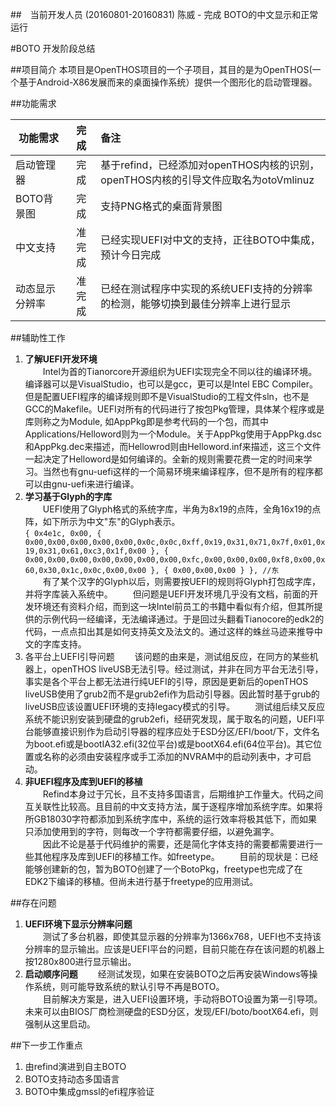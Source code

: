 ##　当前开发人员 (20160801-20160831)
陈威 - 完成 BOTO的中文显示和正常运行

#BOTO 开发阶段总结

##项目简介
本项目是OpenTHOS项目的一个子项目，其目的是为OpenTHOS(一个基于Android-X86发展而来的桌面操作系统）提供一个图形化的启动管理器。

##功能需求

| 功能需求        | 完成  |           备注                    |
| ----------------|:-----:|:--------------------------------- |
| 启动管理器      | 完成  | 基于refind，已经添加对openTHOS内核的识别，openTHOS内核的引导文件应取名为otoVmlinuz   |
| BOTO背景图      | 完成  | 支持PNG格式的桌面背景图  |
| 中文支持        | 准完成 | 已经实现UEFI对中文的支持，正往BOTO中集成，预计今日完成  |
| 动态显示分辨率   | 准完成 | 已经在测试程序中实现的系统UEFI支持的分辨率的检测，能够切换到最佳分辨率上进行显示 |

##辅助性工作
1. **了解UEFI开发环境**  
　　Intel为首的Tianorcore开源组织为UEFI实现完全不同以往的编译环境。编译器可以是VisualStudio，也可以是gcc，更可以是Intel EBC Compiler。但是配置UEFI程序的编译规则即不是VisualStudio的工程文件sln，也不是GCC的Makefile。UEFI对所有的代码进行了按包Pkg管理，具体某个程序或是库则称之为Module, 如AppPkg即是参考代码的一个包，而其中Applications/Helloword则为一个Module。关于AppPkg使用于AppPkg.dsc和AppPkg.dec来描述，而Hellowrod则由Helloword.inf来描述，这三个文件一起决定了Helloword是如何编译的。全新的规则需要花费一定的时间来学习。当然也有gnu-uefi这样的一个简易环境来编译程序，但不是所有的程序都可以由gnu-uefi来进行编译。
2. **学习基于Glyph的字库**  
　　UEFI使用了Glyph格式的系统字库，半角为8x19的点阵，全角16x19的点阵，如下所示为中文"东"的Glyph表示。  
`{ 0x4e1c, 0x00, { 0x00,0x00,0x00,0x00,0x00,0x0c,0x0c,0xff,0x19,0x31,0x71,0x7f,0x01,0x19,0x31,0x61,0xc3,0x1f,0x00 },
                  { 0x00,0x00,0x00,0x00,0x00,0x00,0x00,0xfc,0x00,0x00,0x00,0xf8,0x00,0x60,0x30,0x1c,0x0c,0x00,0x00 }, { 0x00,0x00,0x00 } }, //东`  
　　有了某个汉字的Glyph以后，则需要按UEFI的规则将Glyph打包成字库，并将字库装入系统中。
　　但问题是UEFI开发环境几乎没有文档，前面的开发环境还有资料介绍，而到这一块Intel前员工的书籍中看似有介绍，但其所提供的示例代码一经编译，无法编译通过。于是回过头翻看Tianocore的edk2的代码，一点点扣出其是如何支持英文及法文的。通过这样的蛛丝马迹来推导中文的字库支持。
3. 各平台上UEFI引导问题
　　该问题的由来是，测试组反应，在同方的某些机器上，openTHOS liveUSB无法引导。经过测试，并非在同方平台无法引导，事实是各个平台上都无法进行纯UEFI的引导，原因是更新后的openTHOS liveUSB使用了grub2而不是grub2efi作为启动引导器。因此暂时基于grub的liveUSB应该设置UEFI环境的支持legacy模式的引导。
　　测试组后续又反应系统不能识别安装到硬盘的grub2efi，经研究发现，属于取名的问题，UEFI平台能够直接识别作为启动引导器的程序应处于ESD分区/EFI/boot/下，文件名为boot.efi或是bootIA32.efi(32位平台)或是bootX64.efi(64位平台)。其它位置或名称的必须由安装程序或手工添加的NVRAM中的启动列表中，才可启动。
3. **非UEFI程序及库到UEFI的移植**  
　　Refind本身过于冗长，且不支持多国语言，后期维护工作量大。代码之间互关联性比较高。且目前的中文支持方法，属于逐程序增加系统字库。如果将所GB18030字符都添加到系统字库中，系统的运行效率将极其低下，而如果只添加使用到的字符，则每改一个字符都需要仔细，以避免漏字。  
　　因此不论是基于代码维护的需要，还是简化字体支持的需要都需要进行一些其他程序及库到UEFI的移植工作。如freetype。
　　目前的现状是：已经能够创建新的包，暂为BOTO创建了一个BotoPkg，freetype也完成了在EDK2下编译的移植。但尚未进行基于freetype的应用测试。

##存在问题
1. **UEFI环境下显示分辨率问题**  
　　测试了多台机器，即使其显示器的分辨率为1366x768，UEFI也不支持该分辨率的显示输出。应该是UEFI平台的问题，目前只能在存在该问题的机器上按1280x800进行显示输出。
2. **启动顺序问题**
　　经测试发现，如果在安装BOTO之后再安装Windows等操作系统，则可能导致系统的默认引导不再是BOTO。  
　　目前解决方案是，进入UEFI设置环境，手动将BOTO设置为第一引导项。未来可以由BIOS厂商检测硬盘的ESD分区，发现/EFI/boto/bootX64.efi，则强制从这里启动。

##下一步工作重点
1. 由refind演进到自主BOTO
2. BOTO支持动态多国语言
3. BOTO中集成gmssl的efi程序验证
